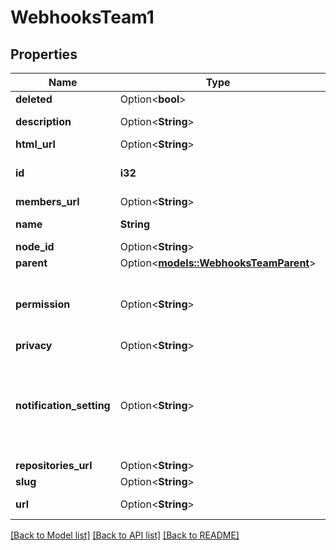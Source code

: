 # WebhooksTeam1

## Properties

Name | Type | Description | Notes
------------ | ------------- | ------------- | -------------
**deleted** | Option<**bool**> |  | [optional]
**description** | Option<**String**> | Description of the team | [optional]
**html_url** | Option<**String**> |  | [optional]
**id** | **i32** | Unique identifier of the team | 
**members_url** | Option<**String**> |  | [optional]
**name** | **String** | Name of the team | 
**node_id** | Option<**String**> |  | [optional]
**parent** | Option<[**models::WebhooksTeamParent**](webhooks_team_parent.md)> |  | [optional]
**permission** | Option<**String**> | Permission that the team will have for its repositories | [optional]
**privacy** | Option<**String**> |  | [optional]
**notification_setting** | Option<**String**> | Whether team members will receive notifications when their team is @mentioned | [optional]
**repositories_url** | Option<**String**> |  | [optional]
**slug** | Option<**String**> |  | [optional]
**url** | Option<**String**> | URL for the team | [optional]

[[Back to Model list]](../README.md#documentation-for-models) [[Back to API list]](../README.md#documentation-for-api-endpoints) [[Back to README]](../README.md)



